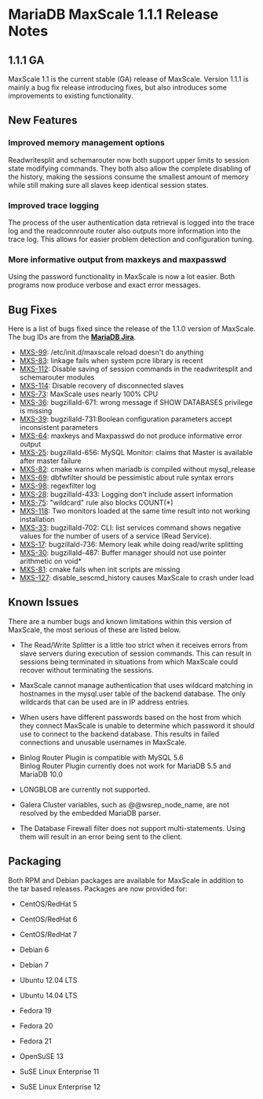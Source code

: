 # MariaDB MaxScale 1.1.1 Release Notes

## 1.1.1 GA

MaxScale 1.1 is the current stable (GA) release of MaxScale. Version 1.1.1 is mainly a bug fix release introducing fixes, but also introduces some improvements to existing functionality.

## New Features

### Improved memory management options

Readwritesplit and schemarouter now both support upper limits to session state modifying commands. They both also allow the complete disabling of the history, making the sessions consume the smallest amount of memory while still making sure all slaves keep identical session states.

### Improved trace logging

The process of the user authentication data retrieval is logged into the trace log and the readconnroute router also outputs more information into the trace log. This allows for easier problem detection and configuration tuning.

### More informative output from maxkeys and maxpasswd

Using the password functionality in MaxScale is now a lot easier. Both programs now produce verbose and exact error messages.

## Bug Fixes

Here is a list of bugs fixed since the release of the 1.1.0 version of MaxScale. The bug IDs are from the **[MariaDB Jira](https://mariadb.atlassian.net/)**.

* [MXS-99](https://mariadb.atlassian.net/browse/MXS-99): /etc/init.d/maxscale reload doesn't do anything
* [MXS-83](https://mariadb.atlassian.net/browse/MXS-83): linkage fails when system pcre library is recent
* [MXS-112](https://mariadb.atlassian.net/browse/MXS-112): Disable saving of session commands in the readwritesplit and schemarouter modules
* [MXS-114](https://mariadb.atlassian.net/browse/MXS-114): Disable recovery of disconnected slaves
* [MXS-73](https://mariadb.atlassian.net/browse/MXS-73): MaxScale uses nearly 100% CPU 
* [MXS-36](https://mariadb.atlassian.net/browse/MXS-36): bugzillaId-671: wrong message if SHOW DATABASES privilege is missing
* [MXS-39](https://mariadb.atlassian.net/browse/MXS-39): bugzillaId-731:Boolean configuration parameters accept inconsistent parameters
* [MXS-64](https://mariadb.atlassian.net/browse/MXS-64): maxkeys and Maxpasswd do not produce informative error output
* [MXS-25](https://mariadb.atlassian.net/browse/MXS-25): bugzillaId-656: MySQL Monitor: claims that Master is available after master failure
* [MXS-82](https://mariadb.atlassian.net/browse/MXS-82): cmake warns when mariadb is compiled without mysql_release
* [MXS-69](https://mariadb.atlassian.net/browse/MXS-69): dbfwfilter should be pessimistic about rule syntax errors
* [MXS-98](https://mariadb.atlassian.net/browse/MXS-98): regexfilter log
* [MXS-28](https://mariadb.atlassian.net/browse/MXS-28): bugzillaId-433: Logging don't include assert information
* [MXS-75](https://mariadb.atlassian.net/browse/MXS-75): "wildcard" rule also blocks COUNT(*)
* [MXS-118](https://mariadb.atlassian.net/browse/MXS-118): Two monitors loaded at the same time result into not working installation
* [MXS-33](https://mariadb.atlassian.net/browse/MXS-33): bugzillaId-702: CLI: list services command shows negative values for the number of users of a service (Read Service).
* [MXS-17](https://mariadb.atlassian.net/browse/MXS-17): bugzillaId-736: Memory leak while doing read/write splitting
* [MXS-30](https://mariadb.atlassian.net/browse/MXS-30): bugzillaId-487: Buffer manager should not use pointer arithmetic on void*
* [MXS-81](https://mariadb.atlassian.net/browse/MXS-81): cmake fails when init scripts are missing
* [MXS-127](https://mariadb.atlassian.net/browse/MXS-127): disable_sescmd_history causes MaxScale to crash under load

## Known Issues

There are a number bugs and known limitations within this version of MaxScale, the most serious of these are listed below.

* The Read/Write Splitter is a little too strict when it receives errors from slave servers during execution of session commands. This can result in sessions being terminated in situations from which MaxScale could recover without terminating the sessions.

* MaxScale cannot manage authentication that uses wildcard matching in hostnames in the mysql.user table of the backend database. The only wildcards that can be used are in IP address entries.

* When users have different passwords based on the host from which they connect MaxScale is unable to determine which password it should use to connect to the backend database. This results in failed connections and unusable usernames in MaxScale.

* Binlog Router Plugin is compatible with MySQL 5.6  
  Binlog Router Plugin currently does not work for MariaDB 5.5 and MariaDB 10.0 


* LONGBLOB are currently not supported.

* Galera Cluster variables, such as @@wsrep_node_name, are not resolved by the embedded MariaDB parser.

* The Database Firewall filter does not support multi-statements. Using them will result in an error being sent to the client.   

## Packaging

Both RPM and Debian packages are available for MaxScale in addition to the tar based releases. Packages are now provided for:

* CentOS/RedHat 5

* CentOS/RedHat 6

* CentOS/RedHat 7

* Debian 6

* Debian 7

* Ubuntu 12.04 LTS

* Ubuntu 14.04 LTS

* Fedora 19

* Fedora 20

* Fedora 21

* OpenSuSE 13

* SuSE Linux Enterprise 11

* SuSE Linux Enterprise 12
